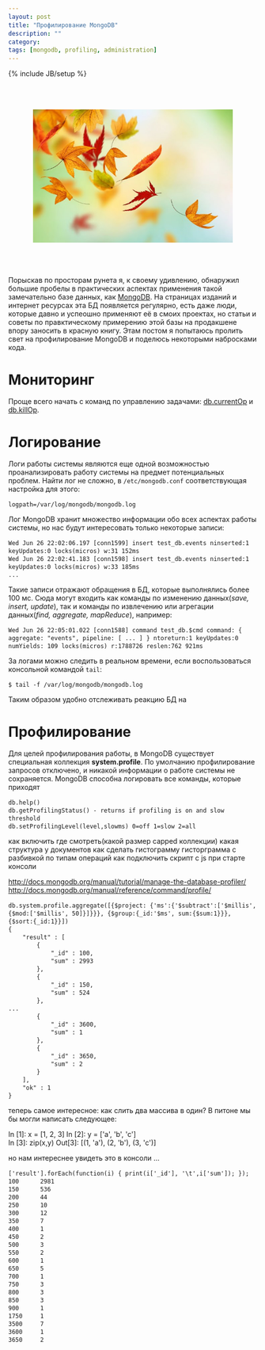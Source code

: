 ```yaml
---
layout: post
title: "Профилирование MongoDB"
description: ""
category: 
tags: [mongodb, profiling, administration]
---
```

{% include JB/setup %}


  <style>
   .fig {
    text-align: center; /* Выравнивание по центру */ 
    padding: 50px;
   }
  </style>
  <p class="fig"><img src="/images/falling_leaf.jpg" alt="fall" style="width: 600px;" /></p>
  


Порыскав по просторам рунета я, к своему удивлению, обнаружил большие пробелы 
в практических аспектах применения такой замечательно базе данных, как 
[MongoDB](http://www.mongodb.org/). На страницах изданий и интернет ресурсах эта
БД появляется регулярно, есть даже люди, которые давно и успеошно применяют её в смоих проектах, но статьи и советы по правктическому примерению этой базы на 
продакшене впору заносить в красную книгу. Этам постом я попытаюсь пролить свет
на профилирование MongoDB и поделюсь некоторыми набросками кода.

# Мониторинг

Проще всего начать с команд по управлению задачами: 
[db.currentOp](http://docs.mongodb.org/manual/reference/method/db.currentOp/) и
[db.killOp](http://docs.mongodb.org/manual/reference/method/db.killOp/). 

# Логирование
Логи работы системы являются еще одной возможностью проанализировать 
работу системы на предмет потенциальных проблем. Найти лог не сложно, в
`/etc/mongodb.conf` соответствующая настройка для этого:
    
    logpath=/var/log/mongodb/mongodb.log

Лог MongoDB хранит множество информации обо всех аспектах работы системы, но 
нас будут интересовать только некоторые записи:

    Wed Jun 26 22:02:06.197 [conn1599] insert test_db.events ninserted:1 keyUpdates:0 locks(micros) w:31 152ms
    Wed Jun 26 22:02:41.183 [conn1598] insert test_db.events ninserted:1 keyUpdates:0 locks(micros) w:33 185ms
    ...
    
Такие записи отражают обращения в БД, которые выполнялись более 100 мс. Сюда 
могут входить как команды по изменению данных(*save, insert, update*), так 
и команды по извлечению или агрегации данных(*find, aggregate, mapReduce*), 
например:

    Wed Jun 26 22:05:01.022 [conn1588] command test_db.$cmd command: { aggregate: "events", pipeline: [ ... ] } ntoreturn:1 keyUpdates:0 numYields: 109 locks(micros) r:1788726 reslen:762 921ms
    
За логами можно следить в реальном времени, если воспользоваться консольной командой `tail`:

    $ tail -f /var/log/mongodb/mongodb.log

Таким образом удобно отслеживать реакцию БД на 

# Профилирование
Для целей профилирования работы, в MongoDB существует специальная коллекция 
**system.profile**. По умолчанию профилирование запросов отключено, и никакой 
информации о работе системы не сохраняется.
MongoDB способна логировать все команды, которые приходят 


    db.help()
    db.getProfilingStatus() - returns if profiling is on and slow threshold
    db.setProfilingLevel(level,slowms) 0=off 1=slow 2=all
    
как включить
где смотреть(какой размер capped коллекции)
какая структура у документов
как сделать гистограмму
гисторграмма с разбивкой по типам операций
как подключить скрипт с js при старте консоли


http://docs.mongodb.org/manual/tutorial/manage-the-database-profiler/
http://docs.mongodb.org/manual/reference/command/profile/ 






    db.system.profile.aggregate([{$project: {'ms':{'$subtract':['$millis',{$mod:['$millis', 50]}]}}}, {$group:{_id:'$ms', sum:{$sum:1}}}, {$sort:{_id:1}}]) 
    { 
    	"result" : [ 
    		{ 
    			"_id" : 100, 
    			"sum" : 2993 
    		}, 
    		{ 
    			"_id" : 150, 
    			"sum" : 524 
    		}, 
    ...
    		{ 
    			"_id" : 3600, 
    			"sum" : 1 
    		}, 
    		{ 
    			"_id" : 3650, 
    			"sum" : 2 
    		} 
    	], 
    	"ok" : 1 
    } 

теперь самое интересное: как слить два массива в один? В питоне мы бы могли написать следующее:

In [1]: x = [1, 2, 3] 
In [2]: y = ['a', 'b', 'c']  
In [3]: zip(x,y) 
Out[3]: [(1, 'a'), (2, 'b'), (3, 'c')] 

но нам интереснее увидеть это в консоли …

    ['result'].forEach(function(i) { print(i['_id'], '\t',i['sum']); });
    100 	 2981 
    150 	 536 
    200 	 44 
    250 	 10 
    300 	 12 
    350 	 7 
    400 	 1 
    450 	 2 
    500 	 3 
    550 	 2 
    600 	 1 
    650 	 5 
    700 	 1 
    750 	 3 
    800 	 3 
    850 	 3 
    900 	 1 
    1750 	 1 
    3500 	 7 
    3600 	 1 
    3650 	 2 


